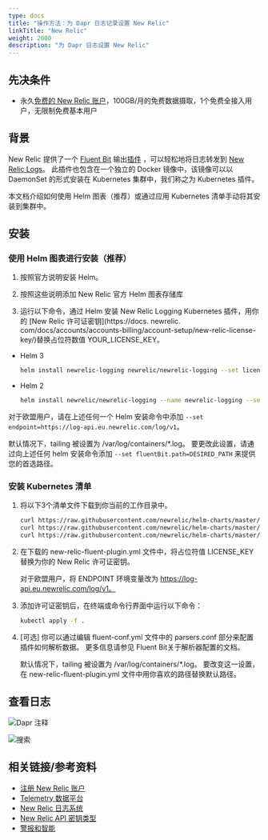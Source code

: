 ```yaml
---
type: docs
title: "操作方法：为 Dapr 日志记录设置 New Relic"
linkTitle: "New Relic"
weight: 2000
description: "为 Dapr 日志设置 New Relic"
---
```


## 先决条件

- 永久[免费的 New Relic 账户](https://newrelic.com/signup?ref=dapr)，100GB/月的免费数据摄取，1个免费全接入用户，无限制免费基本用户

## 背景

New Relic 提供了一个 [Fluent Bit](https://fluentbit.io/) 输出[插件](https://github.com/newrelic/newrelic-fluent-bit-output) ，可以轻松地将日志转发到 [New Relic Logs](https://github.com/newrelic/newrelic-fluent-bit-output)。 此插件也包含在一个独立的 Docker 镜像中，该镜像可以以 DaemonSet 的形式安装在 Kubernetes 集群中，我们称之为 Kubernetes 插件。

本文档介绍如何使用 Helm 图表（推荐）或通过应用 Kubernetes 清单手动将其安装到集群中。

## 安装

### 使用 Helm 图表进行安装（推荐）

1. 按照官方说明安装 Helm。

2. 按照这些说明添加 New Relic 官方 Helm 图表存储库

3. 运行以下命令，通过 Helm 安装 New Relic Logging Kubernetes 插件，用你的 [New Relic 许可证密钥](https://docs. newrelic. com/docs/accounts/accounts-billing/account-setup/new-relic-license-key/)替换占位符数值 YOUR_LICENSE_KEY。

- Helm 3
    ```bash
    helm install newrelic-logging newrelic/newrelic-logging --set licenseKey=YOUR_LICENSE_KEY
    ```

- Helm 2
    ```bash
    helm install newrelic/newrelic-logging --name newrelic-logging --set licenseKey=YOUR_LICENSE_KEY
    ```

对于欧盟用户，请在上述任何一个 Helm 安装命令中添加 `--set endpoint=https://log-api.eu.newrelic.com/log/v1`。

默认情况下，tailing 被设置为 /var/log/containers/*.log。 要更改此设置，请通过向上述任何 helm 安装命令添加 `--set fluentBit.path=DESIRED_PATH` 来提供您的首选路径。

### 安装 Kubernetes 清单

1. 将以下3个清单文件下载到你当前的工作目录中。

    ```bash
    curl https://raw.githubusercontent.com/newrelic/helm-charts/master/charts/newrelic-logging/k8s/fluent-conf.yml > fluent-conf.yml
    curl https://raw.githubusercontent.com/newrelic/helm-charts/master/charts/newrelic-logging/k8s/new-relic-fluent-plugin.yml > new-relic-fluent-plugin.yml
    curl https://raw.githubusercontent.com/newrelic/helm-charts/master/charts/newrelic-logging/k8s/rbac.yml > rbac.yml
    ```

2. 在下载的 new-relic-fluent-plugin.yml 文件中，将占位符值 LICENSE_KEY 替换为你的 New Relic 许可证密钥。

    对于欧盟用户，将 ENDPOINT 环境变量改为 https://log-api.eu.newrelic.com/log/v1。

3. 添加许可证密钥后，在终端或命令行界面中运行以下命令：
    ```bash
    kubectl apply -f .
    ```

4. [可选] 你可以通过编辑 fluent-conf.yml 文件中的 parsers.conf 部分来配置插件如何解析数据。 更多信息请参见 Fluent Bit关于解析器配置的文档。

    默认情况下，tailing 被设置为 /var/log/containers/*.log。 要改变这一设置，在 new-relic-fluent-plugin.yml 文件中用你喜欢的路径替换默认路径。

## 查看日志

![Dapr 注释](/images/nr-logging-1.png)

![搜索](/images/nr-logging-2.png)

## 相关链接/参考资料

* [注册 New Relic 账户](https://newrelic.com/signup)
* [Telemetry 数据平台](https://newrelic.com/platform/telemetry-data-platform)
* [New Relic 日志系统](https://github.com/newrelic/helm-charts/tree/master/charts/newrelic-logging)
* [New Relic API 密钥类型](https://docs.newrelic.com/docs/apis/intro-apis/new-relic-api-keys/)
* [警报和智能](https://docs.newrelic.com/docs/alerts-applied-intelligence/new-relic-alerts/learn-alerts/alerts-ai-transition-guide-2022/)
